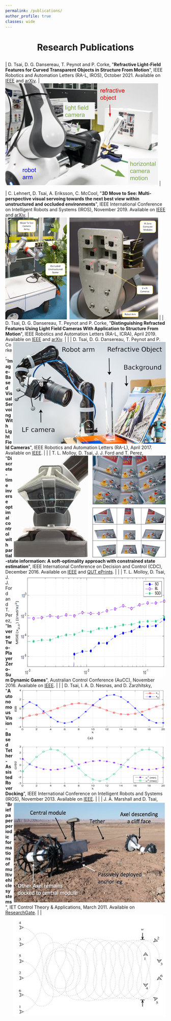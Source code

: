 ```yaml
---
permalink: /publications/
author_profile: true 
classes: wide
---
```


<h1 style="text-align: center; margin-bottom: 1em;">Research Publications</h1>


| D. Tsai, D. G. Dansereau, T. Peynot and P. Corke, "**Refractive Light-Field Features for Curved Transparent Objects in Structure From Motion**", IEEE Robotics and Automation Letters (RA-L, IROS), October 2021. Available on [IEEE](https://ieeexplore.ieee.org/document/9468955) and [arXiv](https://arxiv.org/abs/2103.15349). | [<img src="/assets/images/refracted_lightfield_features.png" width="480" height="320" />](/assets/images/refracted_lightfield_features.png)  |
<!-- <img align="right" alt="refracted light-field features" width="480" src="/assets/images/refracted_lightfield_features.png"/> -->
| C. Lehnert, D. Tsai, A. Eriksson, C. McCool, "**3D Move to See: Multi-perspective visual servoing towards the next best view within unstructured and occluded environments**", IEEE International Conference on Intelligent Robots and Systems (IROS), November 2019. Available on [IEEE](https://ieeexplore.ieee.org/document/8967918) and [arXiv](https://arxiv.org/abs/1809.07896). | [<img src="/assets/images/MoveToSee.png" width="480" height="320" />](/assets/images/MoveToSee.png) |
| D. Tsai, D. G. Dansereau, T. Peynot and P. Corke, "**Distinguishing Refracted Features Using Light Field Cameras With Application to Structure From Motion**", IEEE Robotics and Automation Letters (RA-L, ICRA), April 2019. Available on [IEEE](https://ieeexplore.ieee.org/document/8556460) and [arXiv](https://arxiv.org/abs/1806.07375). | <img align="right" alt="light-field camera on robot arm" width="480" height="320" src="/assets/images/KinovaIllum-3_labelled.jpg"/> |
| D. Tsai, D. G. Dansereau, T. Peynot and P. Corke, "**Image-Based Visual Servoing With Light Field Cameras**", IEEE Robotics and Automation Letters (RA-L), April 2017. Available on [IEEE](https://ieeexplore.ieee.org/document/7820142). | <img align="right" alt="mirror camera" width="480" height="320" src="/assets/images/lfibvs.png"/> |
| T. L. Molloy, D. Tsai, J. J. Ford and T. Perez, "**Discrete-time inverse optimal control with partial-state information: A soft-optimality approach with constrained state estimation**", IEEE International Conference on Decision and Control (CDC), December 2016. Available on [IEEE](https://ieeexplore.ieee.org/document/7798546) and [QUT ePrints](https://eprints.qut.edu.au/99541/). | <img align="right" alt="light-field camera on robot arm" width="480" height="320" src="/assets/images/discrete_inverse_optimal_control.png"/> |
| T. L. Molloy, D. Tsai, J. J. Ford and T. Perez, "**Inverse Two-Player Zero-Sum Dynamic Games**", Australian Control Conference (AuCC), November 2016. Available on [IEEE](https://ieeexplore.ieee.org/document/7868186). | <img align="right" alt="inverse two-player games" width="480" height="320" src="/assets/images/inverse-twoplayer-games.png"/> |
| D. Tsai, I. A. D. Nesnas, and D. Zarzhitsky, "**Autonomous Vision-Based Tether-Assisted Rover Docking**", IEEE International Conference on Intelligent Robots and Systems (IROS), November 2013. Available on [IEEE](https://ieeexplore.ieee.org/document/6696757). | <img align="right" alt="duaxel rover" width="480" height="320" src="/assets/images/DuAxelDescent.jpg"/> |
| J. A. Marshall and D. Tsai, "**Brief paper periodic formations of multivehicle systems**", IET Control Theory & Applications, March 2011. Available on [ResearchGate](https://www.researchgate.net/publication/224225603_Periodic_formations_of_multivehicle_systems). | <img align="right" alt="multivehicle weave pattern" width="480" height="320" src="/assets/images/multivehicle_weave.png"/> |

